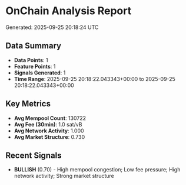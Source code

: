 # OnChain Analysis Report
Generated: 2025-09-25 20:18:24 UTC

## Data Summary
- **Data Points**: 1
- **Feature Points**: 1
- **Signals Generated**: 1
- **Time Range**: 2025-09-25 20:18:22.043343+00:00 to 2025-09-25 20:18:22.043343+00:00

## Key Metrics
- **Avg Mempool Count**: 130722
- **Avg Fee (30min)**: 1.0 sat/vB
- **Avg Network Activity**: 1.000
- **Avg Market Structure**: 0.730

## Recent Signals
- **BULLISH** (0.70) - High mempool congestion; Low fee pressure; High network activity; Strong market structure
